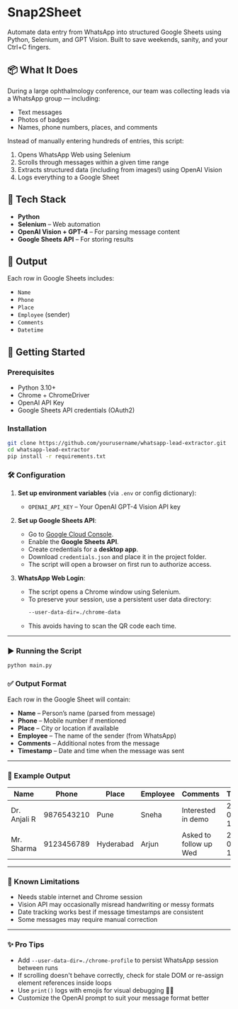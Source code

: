 # Snap2Sheet

Automate data entry from WhatsApp into structured Google Sheets using Python, Selenium, and GPT Vision. Built to save weekends, sanity, and your Ctrl+C fingers.

## 📦 What It Does

During a large ophthalmology conference, our team was collecting leads via a WhatsApp group — including:
- Text messages  
- Photos of badges
- Names, phone numbers, places, and comments  

Instead of manually entering hundreds of entries, this script:
1. Opens WhatsApp Web using Selenium  
2. Scrolls through messages within a given time range  
3. Extracts structured data (including from images!) using OpenAI Vision  
4. Logs everything to a Google Sheet  

## 🔧 Tech Stack

- **Python**  
- **Selenium** – Web automation  
- **OpenAI Vision + GPT-4** – For parsing message content  
- **Google Sheets API** – For storing results  

## 📂 Output

Each row in Google Sheets includes:
- `Name`  
- `Phone`  
- `Place`  
- `Employee` (sender)  
- `Comments`  
- `Datetime`  

## 🚀 Getting Started

### Prerequisites

- Python 3.10+  
- Chrome + ChromeDriver  
- OpenAI API Key  
- Google Sheets API credentials (OAuth2)  

### Installation

```bash
git clone https://github.com/yourusername/whatsapp-lead-extractor.git
cd whatsapp-lead-extractor
pip install -r requirements.txt
```

### 🛠️ Configuration

1. **Set up environment variables** (via `.env` or config dictionary):
   - `OPENAI_API_KEY` – Your OpenAI GPT-4 Vision API key
   
2. **Set up Google Sheets API**:
   - Go to [Google Cloud Console](https://console.cloud.google.com/).
   - Enable the **Google Sheets API**.
   - Create credentials for a **desktop app**.
   - Download `credentials.json` and place it in the project folder.
   - The script will open a browser on first run to authorize access.

3. **WhatsApp Web Login**:
   - The script opens a Chrome window using Selenium.
   - To preserve your session, use a persistent user data directory:
     ```bash
     --user-data-dir=./chrome-data
     ```
   - This avoids having to scan the QR code each time.

---

### ▶️ Running the Script

```bash
python main.py
```

### ✅ Output Format

Each row in the Google Sheet will contain:

- **Name** – Person’s name (parsed from message)
- **Phone** – Mobile number if mentioned
- **Place** – City or location if available
- **Employee** – The name of the sender (from WhatsApp)
- **Comments** – Additional notes from the message
- **Timestamp** – Date and time when the message was sent

---

### 🧪 Example Output

| Name         | Phone       | Place     | Employee | Comments               | Timestamp           |
|--------------|-------------|-----------|----------|------------------------|---------------------|
| Dr. Anjali R | 9876543210  | Pune      | Sneha    | Interested in demo     | 2025-04-04 10:14:02 |
| Mr. Sharma   | 9123456789  | Hyderabad | Arjun    | Asked to follow up Wed | 2025-04-04 11:40:18 |

---

### 🛑 Known Limitations

- Needs stable internet and Chrome session
- Vision API may occasionally misread handwriting or messy formats
- Date tracking works best if message timestamps are consistent
- Some messages may require manual correction

---

### ✨ Pro Tips

- Add `--user-data-dir=./chrome-profile` to persist WhatsApp session between runs
- If scrolling doesn't behave correctly, check for stale DOM or re-assign element references inside loops
- Use `print()` logs with emojis for visual debugging 🧠🧾
- Customize the OpenAI prompt to suit your message format better
